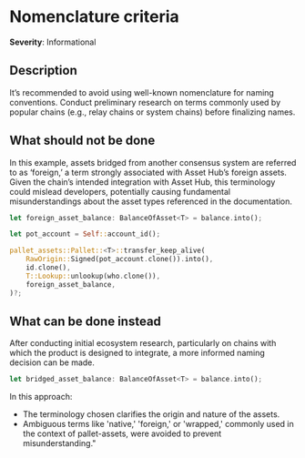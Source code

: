 # Nomenclature criteria

**Severity**: Informational

## Description

It’s recommended to avoid using well-known nomenclature for naming conventions. Conduct preliminary research on terms commonly used by popular chains (e.g., relay chains or system chains) before finalizing names.

## What should not be done

In this example, assets bridged from another consensus system are referred to as ‘foreign,’ a term strongly associated with Asset Hub’s foreign assets. Given the chain’s intended integration with Asset Hub, this terminology could mislead developers, potentially causing fundamental misunderstandings about the asset types referenced in the documentation. 

```rust
let foreign_asset_balance: BalanceOfAsset<T> = balance.into();

let pot_account = Self::account_id();

pallet_assets::Pallet::<T>::transfer_keep_alive(
    RawOrigin::Signed(pot_account.clone()).into(),
    id.clone(),
    T::Lookup::unlookup(who.clone()),
    foreign_asset_balance,
)?;
```

## What can be done instead

After conducting initial ecosystem research, particularly on chains with which the product is designed to integrate, a more informed naming decision can be made.

```rust
let bridged_asset_balance: BalanceOfAsset<T> = balance.into();
```

In this approach:

- The terminology chosen clarifies the origin and nature of the assets.
- Ambiguous terms like 'native,' 'foreign,' or 'wrapped,' commonly used in the context of pallet-assets, were avoided to prevent misunderstanding." 
